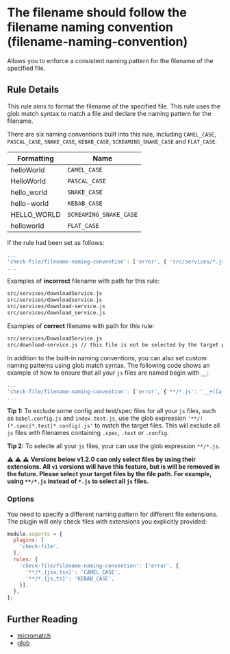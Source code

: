 # The filename should follow the filename naming convention (filename-naming-convention)

Allows you to enforce a consistent naming pattern for the filename of the specified file.

## Rule Details

This rule aims to format the filename of the specified file. This rule uses the glob match syntax to match a file and declare the naming pattern for the filename.

There are six naming conventions built into this rule, including `CAMEL_CASE`, `PASCAL_CASE`, `SNAKE_CASE`, `KEBAB_CASE`, `SCREAMING_SNAKE_CASE` and `FLAT_CASE`.

| Formatting | Name |
|---|---|
| helloWorld | `CAMEL_CASE` |
| HelloWorld | `PASCAL_CASE` |
| hello_world | `SNAKE_CASE` |
| hello-world | `KEBAB_CASE` |
| HELLO_WORLD | `SCREAMING_SNAKE_CASE` |
| helloworld | `FLAT_CASE` |

If the rule had been set as follows:
```js
...
'check-file/filename-naming-convention': ['error', { 'src/services/*.js': 'PASCAL_CASE' }],
...
```

Examples of **incorrect** filename with path for this rule:
```sh
src/services/downloadService.js
src/services/downloadservice.js
src/services/download-service.js
src/services/download_service.js
```

Examples of **correct** filename with path for this rule:
```sh
src/services/DownloadService.js
src/download-service.js // this file is not be selected by the target pattern, so it is skipped
```

In addition to the built-in naming conventions, you can also set custom naming patterns using glob match syntax. The following code shows an example of how to ensure that all your `js` files are named begin with `__`:
```js
...
'check-file/filename-naming-convention': ['error', {'**/*.js': '__+([a-z])'}],
...
```

**Tip 1:** To exclude some config and test/spec files for all your `js` files, such as `babel.config.js` and `index.test.js`, use the glob expression `'**/!(*.spec|*.test|*.config).js'` to match the target files. This will exclude all `js` files with filenames containing `.spec`, `.test` or `.config`.

**Tip 2:** To selecte all your `js` files, your can use the glob expression `**/*.js`.

:warning: :warning: :warning:
**Versions below v1.2.0 can only select files by using their extensions. All `v1` versions will have this feature, but is will be removed in the future. Please select your target files by the file path. For example, using `**/*.js` instead of `*.js` to select all `js` files.**


### Options
You need to specify a different naming pattern for different file extensions. The plugin will only check files with extensions you explicitly provided:

```js
module.exports = {
  plugins: [
    'check-file',
  ],
  rules: {
    'check-file/filename-naming-convention': ['error', {
      '**/*.{jsx,tsx}': 'CAMEL_CASE',
      '**/*.{js,ts}': 'KEBAB_CASE',
    }],
  },
};
```

## Further Reading
- [micromatch](https://github.com/micromatch/micromatch)
- [glob](https://en.wikipedia.org/wiki/Glob_(programming))
